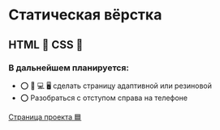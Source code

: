 # Статическая вёрстка

## HTML 🔴 CSS 🔵

### В дальнейшем планируется:
* ⭕️ 📱  💻  🖥️ сделать страницу адаптивной или резиновой
* ⭕️ Разобраться с отступом справа на телефоне


[Страница проекта 🟦](https://navi113.github.io/p1_how_to_study_1-2/) 
